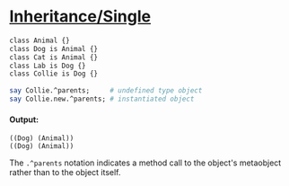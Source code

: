 [1]: http://rosettacode.org/wiki/Inheritance/Single

# [Inheritance/Single][1]

```perl
class Animal {}
class Dog is Animal {}
class Cat is Animal {}
class Lab is Dog {}
class Collie is Dog {}
 
say Collie.^parents;     # undefined type object
say Collie.new.^parents; # instantiated object
```

#### Output:
```
((Dog) (Animal))
((Dog) (Animal))
```


The `.^parents` notation indicates a method call to the object's metaobject rather than to the object itself.